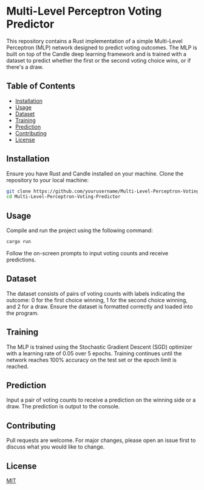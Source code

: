 # Multi-Level Perceptron Voting Predictor

This repository contains a Rust implementation of a simple Multi-Level Perceptron (MLP) network designed to predict voting outcomes. The MLP is built on top of the Candle deep learning framework and is trained with a dataset to predict whether the first or the second voting choice wins, or if there's a draw.

## Table of Contents

- [Installation](#installation)
- [Usage](#usage)
- [Dataset](#dataset)
- [Training](#training)
- [Prediction](#prediction)
- [Contributing](#contributing)
- [License](#license)

## Installation

Ensure you have Rust and Candle installed on your machine. Clone the repository to your local machine:

```bash
git clone https://github.com/yourusername/Multi-Level-Perceptron-Voting-Predictor.git
cd Multi-Level-Perceptron-Voting-Predictor
```

## Usage

Compile and run the project using the following command:

```bash
cargo run
```

Follow the on-screen prompts to input voting counts and receive predictions.

## Dataset

The dataset consists of pairs of voting counts with labels indicating the outcome: 0 for the first choice winning, 1 for the second choice winning, and 2 for a draw. Ensure the dataset is formatted correctly and loaded into the program.

## Training

The MLP is trained using the Stochastic Gradient Descent (SGD) optimizer with a learning rate of 0.05 over 5 epochs. Training continues until the network reaches 100% accuracy on the test set or the epoch limit is reached.

## Prediction

Input a pair of voting counts to receive a prediction on the winning side or a draw. The prediction is output to the console.

## Contributing

Pull requests are welcome. For major changes, please open an issue first to discuss what you would like to change.

## License

[MIT](https://choosealicense.com/licenses/mit/)
